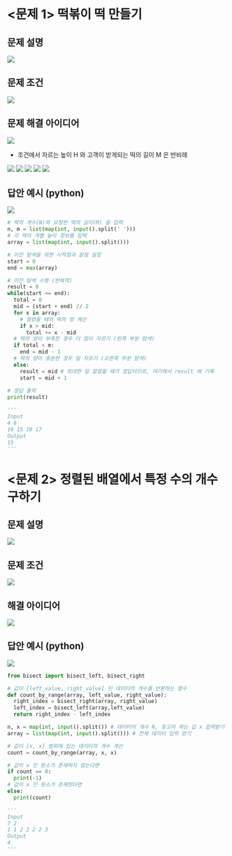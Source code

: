 # <문제 1> 떡볶이 떡 만들기

## 문제 설명

![](/.uploads2/2021-09-25-02-46-09.png)

## 문제 조건

![](/.uploads2/2021-09-25-02-47-39.png)

## 문제 해결 아이디어

![](/.uploads2/2021-09-25-02-51-43.png)

- 조건에서 자르는 높이 H 와 고객이 받게되는 떡의 길이 M 은 반비례

![](/.uploads2/2021-09-25-02-54-01.png)
![](/.uploads2/2021-09-25-02-58-11.png)
![](/.uploads2/2021-09-25-02-58-28.png)
![](/.uploads2/2021-09-25-02-58-41.png)
![](/.uploads2/2021-09-25-02-58-56.png)

## 답안 예시 (python)

![](/.uploads2/2021-09-25-03-01-26.png)

``` py
# 떡의 개수(N)와 요청한 떡의 길이(M) 을 입력
n, m = list(map(int, input().split(' ')))
# 각 떡의 개별 높이 정보를 입력
array = list(map(int, input().split()))

# 이진 탐색을 위한 시작점과 끝점 설정
start = 0
end = max(array)

# 이진 탐색 수행 (반복적)
result = 0
while(start <= end):
  total = 0
  mid = (start + end) // 2
  for x in array:
    # 잘랐을 때의 떡의 양 계산
    if x > mid:
      total += x - mid
  # 떡의 양이 부족한 경우 더 많이 자르기 (왼쪽 부분 탐색)
  if total < m:
    end = mid - 1
  # 떡의 양이 충분한 경우 덜 자르기 (오른쪽 부분 탐색)
  else:
    result = mid # 최대한 덜 잘랐을 때가 정답이므로, 여기에서 result 에 기록
    start = mid + 1
  
# 정답 출력
print(result)

'''
Input
4 6
19 15 10 17
Output
15
'''
```

# <문제 2> 정렬된 배열에서 특정 수의 개수 구하기

## 문제 설명

![](/.uploads2/2021-09-25-03-02-08.png)

## 문제 조건

![](/.uploads2/2021-09-25-03-02-52.png)

## 해결 아이디어

![](/.uploads2/2021-09-25-03-03-28.png)

## 답안 예시 (python)

![](/.uploads2/2021-09-25-03-04-22.png)

``` py
from bisect import bisect_left, bisect_right

# 값이 [left_value, right_value] 인 데이터의 개수를 반환하는 함수
def count_by_range(array, left_value, right_value):
  right_index = bisect_right(array, right_value)
  left_index = bisect_left(array,left_value)
  return right_index - left_index

n, x = map(int, input().split()) # 데이터의 개수 N, 찾고자 하는 값 x 입력받기
array = list(map(int, input().split())) # 전체 데이터 입력 받기

# 값이 [x, x] 범위에 있는 데이터의 개수 계산
count = count_by_range(array, x, x)

# 값이 x 인 원소가 존재하지 않는다면
if count == 0:
  print(-1)
# 값이 x 인 원소가 존재한다면
else:
  print(count)

'''
Input
7 2
1 1 2 2 2 2 3
Output
4
'''
```